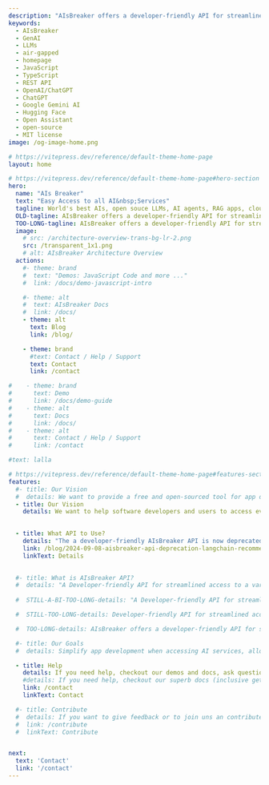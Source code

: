 ```yaml
---
description: "AIsBreaker offers a developer-friendly API for streamlined access to a variety of generative AI services, including OpenAI/ChatGPT, all Hugging Face AIs, Google Gemini AI, and more&nbsp;... to provide simplicity and to avoid vendor lock-in"
keywords:
  - AIsBreaker
  - GenAI
  - LLMs
  - air-gapped
  - homepage
  - JavaScript
  - TypeScript
  - REST API
  - OpenAI/ChatGPT
  - ChatGPT
  - Google Gemini AI
  - Hugging Face
  - Open Assistant
  - open-source
  - MIT license
image: /og-image-home.png

# https://vitepress.dev/reference/default-theme-home-page
layout: home

# https://vitepress.dev/reference/default-theme-home-page#hero-section
hero:
  name: "AIs Breaker"
  text: "Easy Access to all AI&nbsp;Services"
  tagline: World's best AIs, open souce LLMs, AI agents, RAG apps, cloud-based setups, on-premise setups, air-gapped setups ... AIsBreaker helps developers and users to find good and simple solutions and to avoid vendor lock-in.
  OLD-tagline: AIsBreaker offers a developer-friendly API for streamlined access to a variety of generative AI services, including OpenAI/ChatGPT, all Hugging Face AIs, Google Gemini AI, and more&nbsp;... to provide simplicity and to avoid vendor lock-in.
  TOO-LONG-tagline: AIsBreaker offers a developer-friendly API for streamlined access to a variety of AI services, including the OpenAI/ChatGPT API, Hugging Face AIs, Open Assistant API, and more, all through a consistent and standardized interface. It is a free open-source tool designed to prevent vendor lock-in, ensuring users have the freedom to choose and switch between different service providers without constraints.
  image:
    # src: /architecture-overview-trans-bg-lr-2.png
    src: /transparent_1x1.png
    # alt: AIsBreaker Architecture Overview
  actions:
    #- theme: brand
    #  text: "Demos: JavaScript Code and more ..."
    #  link: /docs/demo-javascript-intro

    #- theme: alt
    #  text: AIsBreaker Docs
    #  link: /docs/
    - theme: alt
      text: Blog
      link: /blog/

    - theme: brand
      #text: Contact / Help / Support
      text: Contact
      link: /contact

#    - theme: brand
#      text: Demo
#      link: /docs/demo-guide
#    - theme: alt
#      text: Docs
#      link: /docs/
#    - theme: alt
#      text: Contact / Help / Support
#      link: /contact

#text: lalla

# https://vitepress.dev/reference/default-theme-home-page#features-section
features:
  #- title: Our Vision
  #  details: We want to provide a free and open-sourced tool for app developers to access any generative AI service (including OpenAI/ChatGPT, all Hugging Face AIs, Google Gemini AI, and more) in the most easy and most open way.
  - title: Our Vision
    details: We want to help software developers and users to access every generative AI service - full range from closed OpenAI/ChatGPT to open source solutions - in the most easy and most open way.
 

  - title: What API to Use?
    details: "The a developer-friendly AIsBreaker API is now deprecated - we recommend using LangChain API as a better replacement."
    link: /blog/2024-09-08-aisbreaker-api-deprecation-langchain-recommendation
    linkText: Details
    

  #- title: What is AIsBreaker API?
  #  details: "A Developer-friendly API for streamlined access to a variety of AI services, all through a standardized interface. No vendor lock-in. Open source, licenced under MIT, and free to use."
    
  #  STILL-A-BI-TOO-LONG-details: "A Developer-friendly API for streamlined access to a variety of AI services, all through a standardized interface. No vendor lock-in, choose and switch between different AI service providers without constraints. Licenced under MIT, it's open source and free to use."

  #  STILL-TOO-LONG-details: Developer-friendly API for streamlined access to a variety of AI services, including the OpenAI/ChatGPT API, Hugging Face AIs, Open Assistant API, and more, all through a standardized interface. Free open-source. No vendor lock-in, with the freedom to choose and switch between different AI service providers without constraints.

  #  TOO-LONG-details: AIsBreaker offers a developer-friendly API for streamlined access to a variety of AI services, including the OpenAI/ChatGPT API, Hugging Face AIs, Open Assistant API, and more, all through a consistent and standardized interface. It is a free open-source tool designed to prevent vendor lock-in, ensuring users have the freedom to choose and switch between different service providers without constraints.

  #- title: Our Goals
  #  details: Simplify app development when accessing AI services, allow easy switch to an alternative AI service, prevent vendor lock-in, provide simple and clean APIs/SDKs/tools, provide very good docs, support of many programming languages and environments.

  - title: Help
    details: If you need help, checkout our demos and docs, ask questions in the AIsBreaker Discussions forum or contact us directly.
    #details: If you need help, checkout our superb docs (inclusive getting-started), ask questions in the AIsBreaker Discussions forum or contact us directly.
    link: /contact
    linkText: Contact

  #- title: Contribute
  #  details: If you want to give feedback or to join uns an contribute, please contact us. Or contribute directly to one of our GitHub repos.
  #  link: /contribute
  #  linkText: Contribute


next:
  text: 'Contact'
  link: '/contact'
---
```

